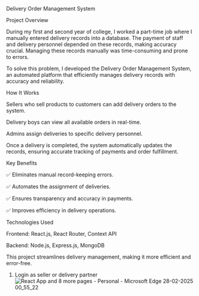 Delivery Order Management System

Project Overview

During my first and second year of college, I worked a part-time job where I manually entered delivery records into a database. The payment of staff and delivery personnel depended on these records, making accuracy crucial. Managing these records manually was time-consuming and prone to errors.

To solve this problem, I developed the Delivery Order Management System, an automated platform that efficiently manages delivery records with accuracy and reliability.

How It Works

Sellers who sell products to customers can add delivery orders to the system.

Delivery boys can view all available orders in real-time.

Admins assign deliveries to specific delivery personnel.

Once a delivery is completed, the system automatically updates the records, ensuring accurate tracking of payments and order fulfillment.


Key Benefits

✅ Eliminates manual record-keeping errors.

✅ Automates the assignment of deliveries.

✅ Ensures transparency and accuracy in payments.

✅ Improves efficiency in delivery operations.



Technologies Used

Frontend: React.js, React Router, Context API

Backend: Node.js, Express.js, MongoDB


This project streamlines delivery management, making it more efficient and error-free. 


1) Login as seller or delivery partner
   ![React App and 8 more pages - Personal - Microsoft​ Edge 28-02-2025 00_55_22](https://github.com/user-attachments/assets/cfe7f1a8-5734-4dca-be71-7a20a0aba77d)

